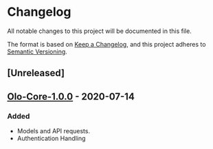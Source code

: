 # Changelog
All notable changes to this project will be documented in this file.

The format is based on [Keep a Changelog](https://keepachangelog.com/en/1.0.0/),
and this project adheres to [Semantic Versioning](https://semver.org/spec/v2.0.0.html).

## [Unreleased]

## [Olo-Core-1.0.0] - 2020-07-14
### Added
- Models and API requests.
- Authentication Handling

[Olo-Core-1.0.0]: https://github.com/LoyalSphere/cheetah-loyalty-ios-olo-sdk/milestone/2
